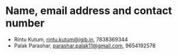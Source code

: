 # Name, email address and contact number
- Rintu Kutum, rintu.kutum@igib.in, 7838369344
- Palak Parashar, parashar.palak11@gmail.com, 9654192578
